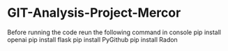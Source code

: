 # GIT-Analysis-Project-Mercor
Before running the code reun the following command in console
          pip install openai
          pip install flask
          pip install PyGithub
          pip install Radon
